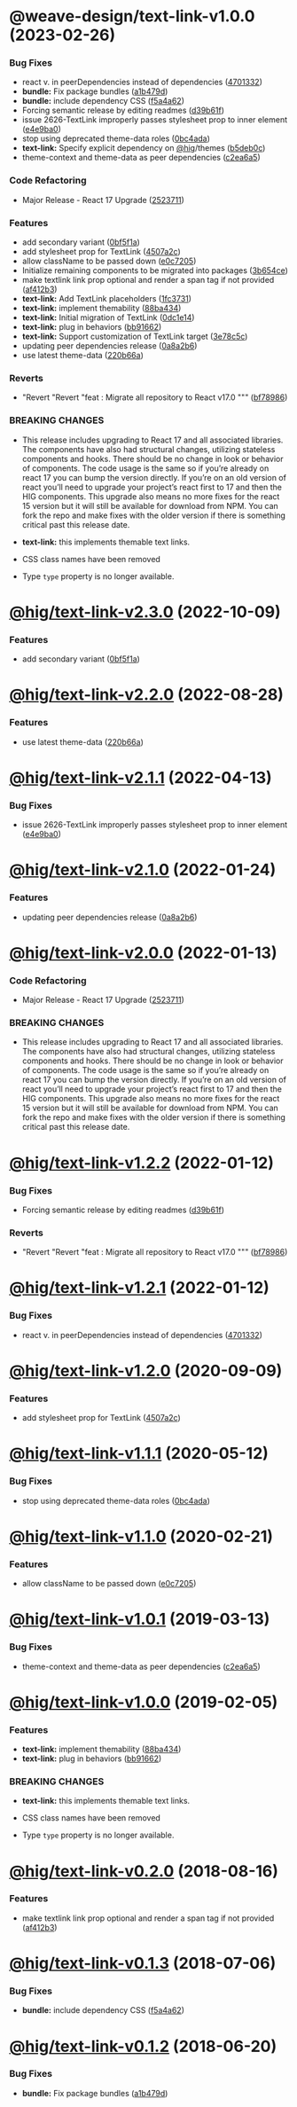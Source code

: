# @weave-design/text-link-v1.0.0 (2023-02-26)


### Bug Fixes

*  react v. in peerDependencies instead of dependencies ([4701332](https://github.com/Autodesk/hig/commit/4701332))
* **bundle:** Fix package bundles ([a1b479d](https://github.com/Autodesk/hig/commit/a1b479d))
* **bundle:** include dependency CSS ([f5a4a62](https://github.com/Autodesk/hig/commit/f5a4a62))
* Forcing semantic release by editing readmes ([d39b61f](https://github.com/Autodesk/hig/commit/d39b61f))
* issue 2626-TextLink improperly passes stylesheet prop to inner <a> element ([e4e9ba0](https://github.com/Autodesk/hig/commit/e4e9ba0))
* stop using deprecated theme-data roles ([0bc4ada](https://github.com/Autodesk/hig/commit/0bc4ada))
* **text-link:** Specify explicit dependency on [@hig](https://github.com/hig)/themes ([b5deb0c](https://github.com/Autodesk/hig/commit/b5deb0c))
* theme-context and theme-data as peer dependencies ([c2ea6a5](https://github.com/Autodesk/hig/commit/c2ea6a5))


### Code Refactoring

* Major Release - React 17 Upgrade ([2523711](https://github.com/Autodesk/hig/commit/2523711))


### Features

* add secondary variant ([0bf5f1a](https://github.com/Autodesk/hig/commit/0bf5f1a))
* add stylesheet prop for TextLink ([4507a2c](https://github.com/Autodesk/hig/commit/4507a2c))
* allow className to be passed down ([e0c7205](https://github.com/Autodesk/hig/commit/e0c7205))
* Initialize remaining components to be migrated into packages ([3b654ce](https://github.com/Autodesk/hig/commit/3b654ce))
* make textlink link prop optional and render a span tag if not provided ([af412b3](https://github.com/Autodesk/hig/commit/af412b3))
* **text-link:** Add TextLink placeholders ([1fc3731](https://github.com/Autodesk/hig/commit/1fc3731))
* **text-link:** implement themability ([88ba434](https://github.com/Autodesk/hig/commit/88ba434))
* **text-link:** Initial migration of TextLink ([0dc1e14](https://github.com/Autodesk/hig/commit/0dc1e14))
* **text-link:** plug in behaviors ([bb91662](https://github.com/Autodesk/hig/commit/bb91662))
* **text-link:** Support customization of TextLink target ([3e78c5c](https://github.com/Autodesk/hig/commit/3e78c5c))
* updating peer dependencies release ([0a8a2b6](https://github.com/Autodesk/hig/commit/0a8a2b6))
* use latest theme-data ([220b66a](https://github.com/Autodesk/hig/commit/220b66a))


### Reverts

* "Revert "Revert "feat : Migrate all repository to React v17.0 """ ([bf78986](https://github.com/Autodesk/hig/commit/bf78986))


### BREAKING CHANGES

* This release includes upgrading to React 17 and all associated libraries. The components have also had structural changes, utilizing stateless components and hooks. There should be no change in look or behavior of components. The code usage is the same so if you’re already on react 17 you can bump the version directly. If you’re on an old version of react you’ll need to upgrade your project’s react first to 17 and then the HIG components. This upgrade also means no more fixes for the react 15 version but it will still be available for download from NPM. You can fork the repo and make fixes with the older version if there is something critical past this release date.
* **text-link:** this implements themable text links.

* CSS class names have been removed
* Type `type` property is no longer available.

# [@hig/text-link-v2.3.0](https://github.com/Autodesk/hig/compare/@hig/text-link@2.2.0...@hig/text-link@2.3.0) (2022-10-09)


### Features

* add secondary variant ([0bf5f1a](https://github.com/Autodesk/hig/commit/0bf5f1a))

# [@hig/text-link-v2.2.0](https://github.com/Autodesk/hig/compare/@hig/text-link@2.1.1...@hig/text-link@2.2.0) (2022-08-28)


### Features

* use latest theme-data ([220b66a](https://github.com/Autodesk/hig/commit/220b66a))

# [@hig/text-link-v2.1.1](https://github.com/Autodesk/hig/compare/@hig/text-link@2.1.0...@hig/text-link@2.1.1) (2022-04-13)


### Bug Fixes

* issue 2626-TextLink improperly passes stylesheet prop to inner <a> element ([e4e9ba0](https://github.com/Autodesk/hig/commit/e4e9ba0))

# [@hig/text-link-v2.1.0](https://github.com/Autodesk/hig/compare/@hig/text-link@2.0.0...@hig/text-link@2.1.0) (2022-01-24)


### Features

* updating peer dependencies release ([0a8a2b6](https://github.com/Autodesk/hig/commit/0a8a2b6))

# [@hig/text-link-v2.0.0](https://github.com/Autodesk/hig/compare/@hig/text-link@1.2.2...@hig/text-link@2.0.0) (2022-01-13)


### Code Refactoring

* Major Release - React 17 Upgrade ([2523711](https://github.com/Autodesk/hig/commit/2523711))


### BREAKING CHANGES

* This release includes upgrading to React 17 and all associated libraries. The components have also had structural changes, utilizing stateless components and hooks. There should be no change in look or behavior of components. The code usage is the same so if you’re already on react 17 you can bump the version directly. If you’re on an old version of react you’ll need to upgrade your project’s react first to 17 and then the HIG components. This upgrade also means no more fixes for the react 15 version but it will still be available for download from NPM. You can fork the repo and make fixes with the older version if there is something critical past this release date.

# [@hig/text-link-v1.2.2](https://github.com/Autodesk/hig/compare/@hig/text-link@1.2.1...@hig/text-link@1.2.2) (2022-01-12)


### Bug Fixes

* Forcing semantic release by editing readmes ([d39b61f](https://github.com/Autodesk/hig/commit/d39b61f))


### Reverts

* "Revert "Revert "feat : Migrate all repository to React v17.0 """ ([bf78986](https://github.com/Autodesk/hig/commit/bf78986))

# [@hig/text-link-v1.2.1](https://github.com/Autodesk/hig/compare/@hig/text-link@1.2.0...@hig/text-link@1.2.1) (2022-01-12)


### Bug Fixes

*  react v. in peerDependencies instead of dependencies ([4701332](https://github.com/Autodesk/hig/commit/4701332))

# [@hig/text-link-v1.2.0](https://github.com/Autodesk/hig/compare/@hig/text-link@1.1.1...@hig/text-link@1.2.0) (2020-09-09)


### Features

* add stylesheet prop for TextLink ([4507a2c](https://github.com/Autodesk/hig/commit/4507a2c))

# [@hig/text-link-v1.1.1](https://github.com/Autodesk/hig/compare/@hig/text-link@1.1.0...@hig/text-link@1.1.1) (2020-05-12)


### Bug Fixes

* stop using deprecated theme-data roles ([0bc4ada](https://github.com/Autodesk/hig/commit/0bc4ada))

# [@hig/text-link-v1.1.0](https://github.com/Autodesk/hig/compare/@hig/text-link@1.0.1...@hig/text-link@1.1.0) (2020-02-21)


### Features

* allow className to be passed down ([e0c7205](https://github.com/Autodesk/hig/commit/e0c7205))

# [@hig/text-link-v1.0.1](https://github.com/Autodesk/hig/compare/@hig/text-link@1.0.0...@hig/text-link@1.0.1) (2019-03-13)


### Bug Fixes

* theme-context and theme-data as peer dependencies ([c2ea6a5](https://github.com/Autodesk/hig/commit/c2ea6a5))

# [@hig/text-link-v1.0.0](https://github.com/Autodesk/hig/compare/@hig/text-link@0.2.0...@hig/text-link@1.0.0) (2019-02-05)


### Features

* **text-link:** implement themability ([88ba434](https://github.com/Autodesk/hig/commit/88ba434))
* **text-link:** plug in behaviors ([bb91662](https://github.com/Autodesk/hig/commit/bb91662))


### BREAKING CHANGES

* **text-link:** this implements themable text links.

* CSS class names have been removed
* Type `type` property is no longer available.

# [@hig/text-link-v0.2.0](https://github.com/Autodesk/hig/compare/@hig/text-link@0.1.3...@hig/text-link@0.2.0) (2018-08-16)


### Features

* make textlink link prop optional and render a span tag if not provided ([af412b3](https://github.com/Autodesk/hig/commit/af412b3))

<a name="@hig/text-link-v0.1.3"></a>
# [@hig/text-link-v0.1.3](https://github.com/Autodesk/hig/compare/@hig/text-link@0.1.2...@hig/text-link@0.1.3) (2018-07-06)


### Bug Fixes

* **bundle:** include dependency CSS ([f5a4a62](https://github.com/Autodesk/hig/commit/f5a4a62))

<a name="@hig/text-link-v0.1.2"></a>
# [@hig/text-link-v0.1.2](https://github.com/Autodesk/hig/compare/@hig/text-link@0.1.1...@hig/text-link@0.1.2) (2018-06-20)


### Bug Fixes

* **bundle:** Fix package bundles ([a1b479d](https://github.com/Autodesk/hig/commit/a1b479d))
